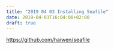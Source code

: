 ```yaml
---
title: "2019 04 03 Installing Seafile"
date: 2019-04-03T16:04:08+02:00
draft: true
---
```


https://github.com/haiwen/seafile
